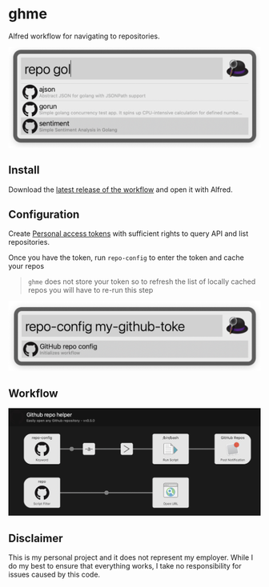 # ghme

Alfred workflow for navigating to repositories. 

![](img/search.png)

## Install 

Download the [latest release of the workflow](https://github.com/mchmarny/ghme/releases/latest) and open it with Alfred.

## Configuration

Create [Personal access tokens](https://github.com/settings/tokens) with sufficient rights to query API and list repositories.

Once you have the token, run `repo-config` to enter the token and cache your repos 

> `ghme` does not store your token so to refresh the list of locally cached repos you will have to re-run this step 

![](img/config.png)

## Workflow 

![](img/workflow.png)

## Disclaimer

This is my personal project and it does not represent my employer. While I do my best to ensure that everything works, I take no responsibility for issues caused by this code.






